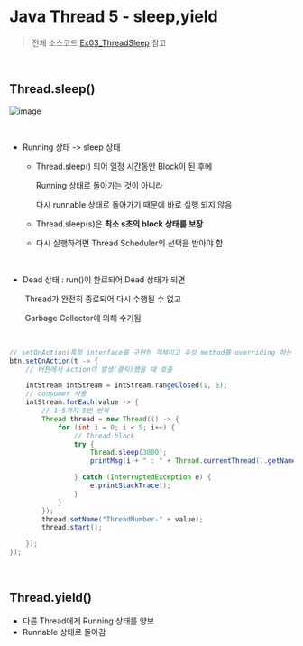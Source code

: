 # Java Thread 5 - sleep,yield

> 전체 소스코드 [Ex03_ThreadSleep](https://github.com/5dddddo/java/blob/master/0822_Java_SE_programming%20-%20Thread/Ex03_ThreadSleep.java) 참고

<br>

## Thread.sleep()

![image](https://user-images.githubusercontent.com/50972986/63477933-870d3500-c4c2-11e9-8324-7c8433c33ee1.png)

<br>

- Running 상태 -> sleep 상태

  - Thread.sleep() 되어 일정 시간동안 Block이 된 후에 

    Running 상태로 돌아가는 것이 아니라

    다시 runnable 상태로 돌아가기 때문에 바로 실행 되지 않음

  - Thread.sleep(s)은 **최소 s초의 block 상태를 보장**
  - 다시 실행하려면 Thread Scheduler의 선택을 받아야 함

<bR>

- Dead 상태 : run()이 완료되어 Dead 상태가 되면

  ​					 Thread가 완전히 종료되어 다시 수행될 수 없고

  ​					 Garbage Collector에 의해 수거됨

<br>



``` java
// setOnAction(특정 interface를 구현한 객체이고 추상 method를 overriding 하는 코드)
btn.setOnAction(t -> {
    // 버튼에서 Action이 발생(클릭)했을 때 호출

    IntStream intStream = IntStream.rangeClosed(1, 5);
    // consumer 사용
    intStream.forEach(value -> {
        // 1~5까지 5번 반복
        Thread thread = new Thread(() -> {
            for (int i = 0; i < 5; i++) {
                // Thread block
                try {
                    Thread.sleep(3000);
                    printMsg(i + " : " + Thread.currentThread().getName());

                } catch (InterruptedException e) {
                    e.printStackTrace();
                }
            }
        });
        thread.setName("ThreadNumber-" + value);
        thread.start();

    });
});
```

<br>

## Thread.yield() 

- 다른 Thread에게 Running 상태를 양보
- Runnable 상태로 돌아감
